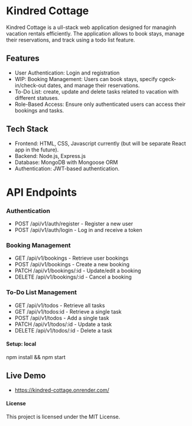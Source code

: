 # Kindred Cottage
Kindred Cottage is a ull-stack web application designed for managinh vacation rentals efficiently. The application allows to book stays, manage their reservations, and track using a todo list feature.

## Features
- User Authentication: Login and registration
- WIP: Booking Management: Users can book stays, specify cgeck-in/check-out dates, and manage their reservations.
- To-Do List: create, update and delete tasks related to vacation with different statuses.
- Role-Based Access: Ensure only authenticated users can access their bookings and tasks. 

## Tech Stack
- Frontend: HTML, CSS, Javascript currently (but will be separate React app in the future).
- Backend: Node.js, Express.js
- Database: MongoDB with Mongoose ORM
- Authentication: JWT-based authentication.

# API Endpoints
### Authentication
- POST /api/v1/auth/register - Register a new user
- POST /api/v1/auth/login - Log in and receive a token

### Booking Management
- GET /api/v1/bookings - Retrieve user bookings
- POST /api/v1/bookings - Create a new booking
- PATCH /api/v1/bookings/:id - Update/edit a booking
- DELETE /api/v1/bookings/:id - Cancel a booking

### To-Do List Management
- GET /api/v1/todos - Retrieve all tasks
- GET /api/v1/todos:id - Retrieve a single task
- POST /api/v1/todos - Add a single task
- PATCH /api/v1/todos/:id - Update a task
- DELETE /api/v1/todos/:id - Delete a task

#### Setup: local
npm install && npm start

## Live Demo
- https://kindred-cottage.onrender.com/ 

#### License
This project is licensed under the MIT License.



